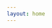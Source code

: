 ```yaml
---
layout: home
---
```

<html lang='en'>
  <head>
    <script src='https://cdn.jsdelivr.net/npm/fullcalendar@6.1.8/index.global.min.js'></script>
    <script>
      document.addEventListener('DOMContentLoaded', function() {
        var calendarEl = document.getElementById('calendar');
        var calendar = new FullCalendar.Calendar(calendarEl, {
            initialView: 'dayGridMonth',
            events: [
            {
                "title": "linux shell hacks",
                "start": "2023-08-25",
                "url": "https://jw95z.github.io/CSA/5.a/c4.1/2023/08/16/linux_shell_IPYNB_2_.html"
            },
            {
                "title": "Java Hello",
                "start": "2023-08-28",
                "url": "/CSA/javahello"
            }
        ]
        });
        calendar.render();
      });
    </script>
  </head>
  <body>
    <div id='calendar'></div>
  </body>
</html>